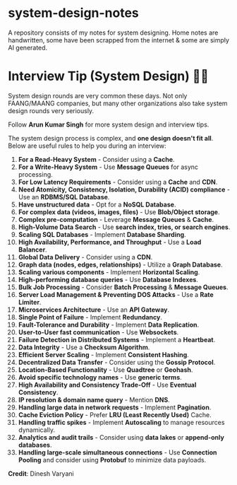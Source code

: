# system-design-notes
A repository consists of my notes for system designing. Home notes are handwritten, some have been scrapped from the internet &amp; some are simply AI generated.

# Interview Tip (System Design) 📖💼

System design rounds are very common these days. Not only FAANG/MAANG companies, but many other organizations also take system design rounds very seriously.

Follow **Arun Kumar Singh** for more system design and interview tips.

The system design process is complex, and **one design doesn't fit all**. Below are useful rules to help you during an interview:

1. **For a Read-Heavy System** - Consider using a **Cache**.
2. **For a Write-Heavy System** - Use **Message Queues** for async processing.
3. **For Low Latency Requirements** - Consider using a **Cache** and **CDN**.
4. **Need Atomicity, Consistency, Isolation, Durability (ACID) compliance** - Use an **RDBMS/SQL Database**.
5. **Have unstructured data** - Opt for a **NoSQL Database**.
6. **For complex data (videos, images, files)** - Use **Blob/Object storage**.
7. **Complex pre-computation** - Leverage **Message Queues** & **Cache**.
8. **High-Volume Data Search** - Use **search index, tries, or search engines**.
9. **Scaling SQL Databases** - Implement **Database Sharding**.
10. **High Availability, Performance, and Throughput** - Use a **Load Balancer**.
11. **Global Data Delivery** - Consider using a **CDN**.
12. **Graph data (nodes, edges, relationships)** - Utilize a **Graph Database**.
13. **Scaling various components** - Implement **Horizontal Scaling**.
14. **High-performing database queries** - Use **Database Indexes**.
15. **Bulk Job Processing** - Consider **Batch Processing** & **Message Queues**.
16. **Server Load Management & Preventing DOS Attacks** - Use a **Rate Limiter**.
17. **Microservices Architecture** - Use an **API Gateway**.
18. **Single Point of Failure** - Implement **Redundancy**.
19. **Fault-Tolerance and Durability** - Implement **Data Replication**.
20. **User-to-User fast communication** - Use **Websockets**.
21. **Failure Detection in Distributed Systems** - Implement a **Heartbeat**.
22. **Data Integrity** - Use a **Checksum Algorithm**.
23. **Efficient Server Scaling** - Implement **Consistent Hashing**.
24. **Decentralized Data Transfer** - Consider using the **Gossip Protocol**.
25. **Location-Based Functionality** - Use **Quadtree** or **Geohash**.
26. **Avoid specific technology names** - Use **generic terms**.
27. **High Availability and Consistency Trade-Off** - Use **Eventual Consistency**.
28. **IP resolution & domain name query** - Mention **DNS**.
29. **Handling large data in network requests** - Implement **Pagination**.
30. **Cache Eviction Policy** - Prefer **LRU (Least Recently Used)** Cache.
31. **Handling traffic spikes** - Implement **Autoscaling** to manage resources dynamically.
32. **Analytics and audit trails** - Consider using **data lakes** or **append-only databases**.
33. **Handling large-scale simultaneous connections** - Use **Connection Pooling** and consider using **Protobuf** to minimize data payloads.

**Credit**: Dinesh Varyani
